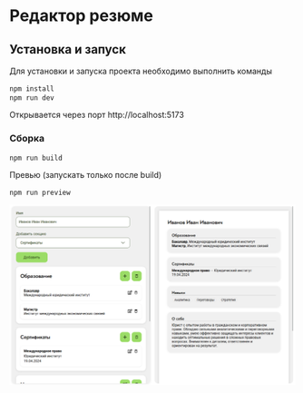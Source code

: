 # Редактор резюме

## Установка и запуск

Для установки и запуска проекта необходимо выполнить команды
```
npm install
npm run dev
```
Открывается через порт http://localhost:5173

### Сборка

```
npm run build
```
Превью (запускать только после build)
```
npm run preview
```

![img.png](img.png)
